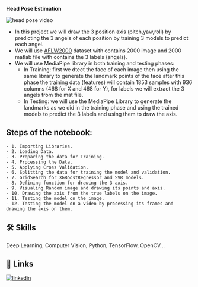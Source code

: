 
**Head Pose Estimation**


![head pose video](https://drive.google.com/uc?export=view&id=1fv2E07Dd9PSgtkFGXsKRPoDGEfsKWCcC)


- In this project we will draw the 3 position axis (pitch,yaw,roll) by predicting the 3 angels of each position by training 3 models to predict each angel. 
- We will use [AFLW2000](http://www.cbsr.ia.ac.cn/users/xiangyuzhu/projects/3DDFA/Database/AFLW2000-3D.zip) dataset with contains 2000 image and 2000 matlab file with contains the 3 labels (angels).
- We will use MediaPipe library in both training and testing phases:
  - In Training: first we dtect the face of each image then using the same library to generate the landmark points of the face after this phase the training data (features) will contain 1853 samples with 936 columns (468 for X and 468 for Y), for labels we will extract the 3 angels from the mat file. 
  - In Testing: we will use the MediaPipe Library to generate the landmarks as we did in the training phase and using the trained models to predict the 3 labels and using them to draw the axis.  

## Steps of the notebook:
    - 1. Importing Libraries. 
    - 2. Loading Data. 
    - 3. Preparing the data for Training.
    - 4. Prpcessing the Data.
    - 5. Applying Cross Validation.
    - 6. Splitting the data for training the model and validation.
    - 7. GridSearch for XGBoostRegressor and SVR models.
    - 8. Defining function for drawing the 3 axis.
    - 9. Visualing Random image and drawing its points and axis.
    - 10. Drawing the axis from the true labels on the image.
    - 11. Testing the model on the image.
    - 12. Testing the model on a video by processing its frames and drawing the axis on them.

## 🛠 Skills
Deep Learning, Computer Vision, Python, TensorFlow, OpenCV...


## 🔗 Links
[![linkedin](https://img.shields.io/badge/linkedin-0A66C2?style=for-the-badge&logo=linkedin&logoColor=white)](https://www.linkedin.com/in/marwanabdelsalam95/)

